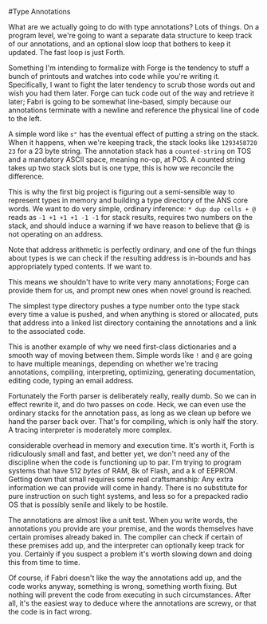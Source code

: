 #Type Annotations

What are we actually going to do with type annotations? Lots of things. On a program level, we're going to want a separate data structure to keep track of our annotations, and an optional slow loop that bothers to keep it updated. The fast loop is just Forth. 

Something I'm intending to formalize with Forge is the tendency to stuff a bunch of printouts and watches into code while you're writing it. Specifically, I want to fight the later tendency to scrub those words out and wish you had them later. Forge can tuck code out of the way and retrieve it later; Fabri is going to be somewhat line-based, simply because our annotations terminate with a newline and reference the physical line of code to the left. 

A simple word like `s"` has the eventual effect of putting a string on the stack. When it happens, when we're keeping track, the stack looks like `1293458720 23` for a 23 byte string. The annotation stack has a `counted-string` on TOS and a mandatory ASCII space, meaning
no-op, at POS. A counted string takes up two stack slots but is one type, this is how we reconcile the difference. 

This is why the first big project is figuring out a semi-sensible way to represent types in memory and building a type directory of the ANS core words. We want to do very simple, ordinary inference: `* dup dup cells + @` reads as `-1 +1 +1 +1 -1 -1` for stack results, requires two numbers on the stack, and should induce a warning if we have reason to believe that @ is not operating on an address.

Note that address arithmetic is perfectly ordinary, and one of the fun things about types is we can check if the resulting address is in-bounds and has appropriately typed contents. If we want to. 

This means we shouldn't have to write very many annotations; Forge can provide them for us, and prompt new ones when novel ground is reached. 

The simplest type directory pushes a type number onto the type stack every time a value is pushed, and when anything is stored or allocated, puts that address into a linked list directory containing the annotations and a link to the associated code. 

This is another example of why we need first-class dictionaries and a smooth way of moving between them. Simple words like `!` and `@` are going to have multiple meanings, depending on whether we're tracing annotations, compiling, interpreting, optimizing, generating documentation, editing code, typing an email address. 

Fortunately the Forth parser is deliberately really, really dumb. So we can in effect rewrite it, and do two passes on code. Heck, we can even use the ordinary stacks for the annotation pass, as long as we clean up before we hand the parser back over. That's for compiling, which is only half the story. A tracing interpreter is moderately more complex. 

 considerable overhead in memory and execution time. It's worth it, Forth is ridiculously small and fast, and better yet, we don't need any of the discipline when the code is functioning up to par. I'm trying to program systems that have 512 *bytes* of RAM, 8k of Flash, and a k of EEPROM. Getting down that small requires some real craftsmanship: Any extra information we can provide will come in handy. There is no substitute for pure instruction on such tight systems, and less so for a prepacked radio OS that is possibly senile and likely to be hostile. 

The annotations are almost like a unit test. When you write words, the annotations you provide are your premise, and the words themselves have certain promises already baked in. The compiler can check if certain of these premises add up, and the interpreter can optionally keep track for you. Certainly if you suspect a problem it's worth slowing down and doing this from time to time. 

Of course, if Fabri doesn't like the way the annotations add up, and the code works anyway, something is wrong, something worth fixing. But nothing will prevent the code from executing in such circumstances. After all, it's the easiest way to deduce where the annotations are screwy, or that the code is in fact wrong. 



